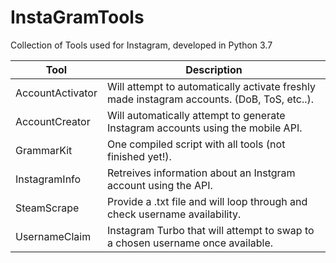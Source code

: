 # InstaGramTools
Collection of Tools used for Instagram, developed in Python 3.7

Tool | Description
-----|-----------
AccountActivator | Will attempt to automatically activate freshly made instagram accounts. (DoB, ToS, etc..).
AccountCreator | Will automatically attempt to generate Instagram accounts using the mobile API.
GrammarKit | One compiled script with all tools (not finished yet!).
InstagramInfo | Retreives information about an Instgram account using the API.
SteamScrape | Provide a .txt file and will loop through and check username availability.
UsernameClaim | Instagram Turbo that will attempt to swap to a chosen username once available.
